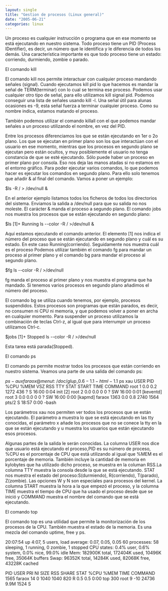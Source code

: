 ```yaml
---
layout: single
title: "Gestion de procesos (Linux general)"
date: "2005-06-21"
categories: linux
---
```


Un proceso es cualquier instrucción o programa que en ese momento se está ejecutando en nuestro sistema. Todo proceso tiene un PID (Process IDentifier), es decir, un número que le identifica y le diferencia de todos los demás. Una característica importante es que todo proceso tiene un estado: corriendo, durmiendo, zombie o parado.

El comando kill

El comando kill nos permite interactuar con cualquier proceso mandando señales (signal). Cuando ejecutamos kill pid lo que hacemos es mandar la señal de TERM(terminar) con lo cual se termina ese proceso. Podemos usar cualquier otro tipo de señal, para ello utilizamos kill signal pid. Podemos conseguir una lista de señales usando kill -l. Una señal útil para alunas ocasiones es -9, esta señal fuerza a terminar cualquier proceso. Como su nombre indica, estamos matando el proceso.

También podemos utilizar el comando killall con el que podemos mandar señales a un proceso utilizando el nombre, en vez del PID.

Entre los procesos diferenciamos los que se están ejecutando en 1er o 2o plano. Los que se ejecutan en primer plano son los que interactúan con el usuario en ese momento, mientras que los procesos en segundo plano se ejecutan pero están ocultos, y muy posiblemente el usuario no tenga constancia de que se esté ejecutando. Sólo puede haber un proceso en primer plano por consola. Eso nos deja las manos atadas si no estamos en el entorno gráfico. Para poder ejecutar varios comandos, lo que podemos hacer es ejecutar los comandos en segundo plano. Para ello solo tenemos que añadir & al final del comando. Vamos a poner un ejemplo:

$ls -R / > /dev/null &

En el anterior ejemplo listamos todos los ficheros de todos los directorios del sistema. Enviamos la salida a /dev/null para que su salida no nos moleste. El carácter & manda el proceso a segundo plano. El comando jobs nos muestra los procesos que se están ejecutando en segundo plano:

$ls \[1\]+ Running ls --color -R / >/dev/null &

Aquí estamos ejecutando el comando anterior. El elemento \[1\] nos indica el número del proceso que se están ejecutando en segundo plano y cuál es su estado. En este caso Running(corriendo). Seguidamente nos muestra cuál es el proceso Podemos utilizar también el comando fg para mandar un proceso al primer plano y el comando bg para mandar el proceso al segundo plano.

$fg ls --color -R / >/dev/null

fg manda el proceso al primer plano y nos muestra el programa que ha mandado. Si tenemos varios procesos en segundo plano añadimos el número del proceso.

El comando bg se utiliza cuando tenemos, por ejemplo, procesos suspendidos. Estos procesos son programas que están parados, es decir, no consumen ni CPU ni memoria, y que podemos volver a poner en archa en cualquier momento. Para suspender un proceso utilizamos la combinación de teclas Ctrl-z, al igual que para interrumpir un proceso utilizamos Ctrl-c.

$jobs \[1\]+ Stopped ls --color -R / >/dev/null

Esta tarea está parada(Stopped).

El comando ps

El comando ps permite mostrar todos los procesos que están corriendo en nuestro sistema. Veamos una parte de una salida del comando ps:

$ps -aux faraox@menut:~/doc/glup\_0.6-1.1-html-1.1$ ps xau USER PID %CPU %MEM VSZ RSS TTY STAT START TIME COMMAND root 1 0.0 0.2 1272 436 ? S 16:00 0:04 init \[2\] root 2 0.0 0.0 0 0 ? SW 16:00 0:01 \[keventd\] root 3 0.0 0.0 0 0 ? SW 16:00 0:00 \[kapmd\] faraox 1363 0.0 0.8 2740 1564 pts/2 S 18:57 0:00 -bash

Los parámetros xau nos permiten ver todos los procesos que se están ejecutando. El parámetro a muestra lo que se está ejecutando en las tty conocidas, el parámetro x añade los procesos que no se conece la tty en la que se están ejecutando y u muestra los usuarios que están ejecutando esos procesos.

Algunas partes de la salida le serán conocidas. La columna USER nos dice que usuario está ejecutando el proceso,PID es su número de proceso, %CPU es el porcentaje de CPU que está utilizando al igual que %MEM es el porcentaje de memoria. También incluye la cantidad de memoria en kylobytes que ha utilizado dicho proceso, se muestra en la columan RSS.La columna TTY muestra la consola desde la que se está ejecutando. STAT nos muestra el estado del proceso:S(durmiendo), R(corriendo), T(parado), Z(zombie). Las opciones W y N son especiales para procesos del kernel. La columna START muestra la hora a la que empezó el proceso, y la columna TIME muestra el tiempo de CPU que ha usado el proceso desde que se inició y COMMAND muestra el nombre del comando que se está ejecutando.

El comando top

El comando top es una utilidad que permite la monitorización de los procesos de la CPU. También muestra el estado de la memoria. Es una mezcla del comando uptime, free y ps.

20:07:54 up 4:07, 5 users, load average: 0.07, 0.05, 0.05 60 processes: 58 sleeping, 1 running, 0 zombie, 1 stopped CPU states: 0.4% user, 0.6% system, 0.0% nice, 99.0% idle Mem: 182900K total, 172404K used, 10496K free, 35064K buffers Swap: 96352K total, 14284K used, 82068K free, 43228K cached

PID USER PRI NI SIZE RSS SHARE STAT %CPU %MEM TIME COMMAND 1565 faraox 14 0 1040 1040 820 R 0.5 0.5 0:00 top 300 root 9 -10 24736 9.9M 1524 S
